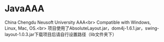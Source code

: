 # JavaAAA
China Chengdu Neusoft University AAA\<br>
Compatible with Windows, Linux, Mac, OS.\<br>
项目使用了AbsoluteLayout.jar，dom4j-1.6.1.jar，swing-layout-1.0.3.jar下载项目后请自行设置路径（lib文件夹下）